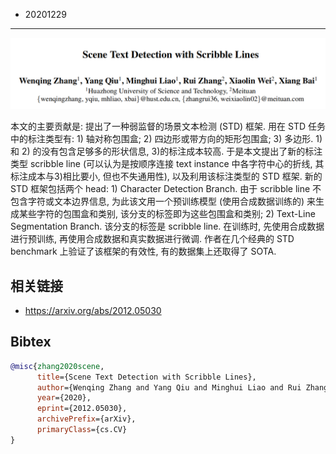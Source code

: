 - 20201229
----
![](<[2020] Scene Text Detection with Scribble Lines/paper_title.png>)

本文的主要贡献是: 提出了一种弱监督的场景文本检测 (STD) 框架. 用在 STD 任务中的标注类型有: 1) 轴对称包围盒; 2) 四边形或带方向的矩形包围盒; 3) 多边形. 1) 和 2) 的没有包含足够多的形状信息, 3)的标注成本较高. 于是本文提出了新的标注类型 scribble line (可以认为是按顺序连接 text instance 中各字符中心的折线, 其标注成本与3)相比要小, 但也不失通用性), 以及利用该标注类型的 STD 框架. 新的 STD 框架包括两个 head: 1) Character Detection Branch. 由于 scribble line 不包含字符或文本边界信息, 为此该文用一个预训练模型 (使用合成数据训练的) 来生成某些字符的包围盒和类别, 该分支的标签即为这些包围盒和类别; 2) Text-Line Segmentation Branch. 该分支的标签是 scribble line. 在训练时, 先使用合成数据进行预训练, 再使用合成数据和真实数据进行微调. 作者在几个经典的 STD benchmark 上验证了该框架的有效性, 有的数据集上还取得了 SOTA.

## 相关链接
- https://arxiv.org/abs/2012.05030

## Bibtex
```bibtex
@misc{zhang2020scene,
      title={Scene Text Detection with Scribble Lines}, 
      author={Wenqing Zhang and Yang Qiu and Minghui Liao and Rui Zhang and Xiaolin Wei and Xiang Bai},
      year={2020},
      eprint={2012.05030},
      archivePrefix={arXiv},
      primaryClass={cs.CV}
}
```
